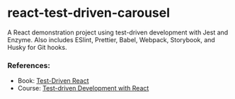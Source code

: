# react-test-driven-carousel

A React demonstration project using test-driven development with Jest and Enzyme. Also includes ESlint, Prettier, Babel, Webpack, Storybook, and Husky for Git hooks.

### References:

- Book: [Test-Driven React](https://pragprog.com/book/tbreact/test-driven-react)
- Course: [Test-driven Development with React](https://www.educative.io/courses/test-driven-react-development)
